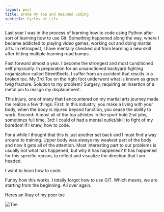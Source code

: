 ```yaml
---
layout: post
title: Broke My Toe and Resumed Coding
subtitle: Cycles of Life
---
```


  Last year I was in the process of learning how to code using Python after sort of learning how to use Git.
  Something happened along the way, where I became addicted to playing video games, working out and doing martial arts.
  In retrospect, I have mentally checked out from learning a new skill after hitting multiple learning road bumps.

  Fast forward almost a year. I become the strongest and most conditioned self physically. In preparation for an unsanctioned backyard fighting organization
  called StreetBeefs, I suffer from an accident that results in a broken toe. My 3rd Toe on the right foot underwent what is known as green twig fracture. Solution to my problem? Surgery, requiring an insertion of a metal pin to realign my displacement.

  This injury, one of many that I encountered on my martial arts journey made me realize a few things. First: In this industry, you make a living with your body, when the body is injured beyond function, you cease the ability to work. Second: Almost all of the top athletes in the sport hold 2nd jobs, sometimes full time. 3rd: I could of had a mental outlet/skill to fight of my boredom if I knew, how to code.

  For a while I thought that this is just another set back and I must find a way around to training. Upper body was always my weakest part of the body and now it gets all of the attention. Most interesting part to our problems is usually not what has happened, but why it has happened? It has happened for this specific reason, to reflect and visualize the direction that I am headed.

  I want to learn how to code.

  Funny how this works. I totally forgot how to use GIT. Which means, we are starting from the beginning. All over again.

  Heres an Xray of my poor toe

  ![Toe](https://i.imgur.com/vQwvqjm.jpeg)
